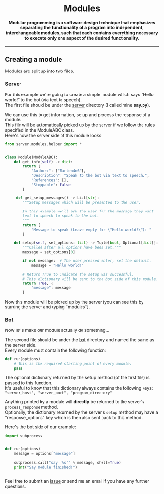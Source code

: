 <h1 align="center">
  Modules
  <br>
</h1>

<h4 align="center">Modular programming is a software design technique that emphasizes separating the functionality of a program into independent, interchangeable modules, such that each contains everything necessary to execute only one aspect of the desired functionality.</h4>

---

## Creating a module
Modules are split up into two files.

### Server
For this example we're going to create a simple module which says "Hello world!" to the bot (via text to speech). <br/>
The first file should be under the [server](https://github.com/Marten4n6/EvilOSX/tree/master/server/modules/server) directory (I called mine **say.py**).

We can use this to get information, setup and process the response of a module. <br/>
This file will be automatically picked up by the server if we follow the rules specified in the ModuleABC class. <br/>
Here's how the server side of this module looks: <br/>
```python
from server.modules.helper import *


class Module(ModuleABC):
    def get_info(self) -> dict:
        return {
            "Author:": ["Marten4n6"],
            "Description": "Speak to the bot via text to speech.",
            "References": [],
            "Stoppable": False
        }

     def get_setup_messages() -> List[str]:
        """Setup messages which will be presented to the user.

        In this example we'll ask the user for the message they want
        text to speech to speak to the bot.
        """
        return [
            "Message to speak (Leave empty for \"Hello world!\"): "
        ]

    def setup(self, set_options: list) -> Tuple[bool, Optional[dict]]:
        """Called after all options have been set."""
        message = set_options[0]

        if not message:  # The user pressed enter, set the default.
            message = "Hello world!"

        # Return True to indicate the setup was successful.
        # This dictionary will be sent to the bot side of this module.
        return True, {
            "message": message
        }
```
Now this module will be picked up by the server (you can see this by starting the server and typing "modules"). <br/>

### Bot
Now let's make our module actually do something...

The second file should be under the [bot](https://github.com/Marten4n6/EvilOSX/tree/master/server/modules/bot) directory and named the same as the server side. <br/>
Every module must contain the following function:
```python
def run(options):
    # This is the required starting point of every module.
    pass
 ```
The optional dictionary returned by the setup method (of the first file) is passed to this function. <br/>
It's useful to know that this dictionary always contains the following keys: <br/>
```"server_host", "server_port", "program_directory"```

Anything printed by a module will **directly** be returned to the server's ```process_response``` method. <br/>
Optionally, the dictionary returned by the server's ```setup``` method may have a "response_options" key which is then also sent back to this method.

Here's the bot side of our example:
```python
import subprocess


def run(options):
    message = options["message"]

    subprocess.call("say '%s'" % message, shell=True)
    print("Say module finished!")
```

##
Feel free to submit an [issue](https://github.com/Marten4n6/EvilOSX/issues) or send me an email if you have any further questions.